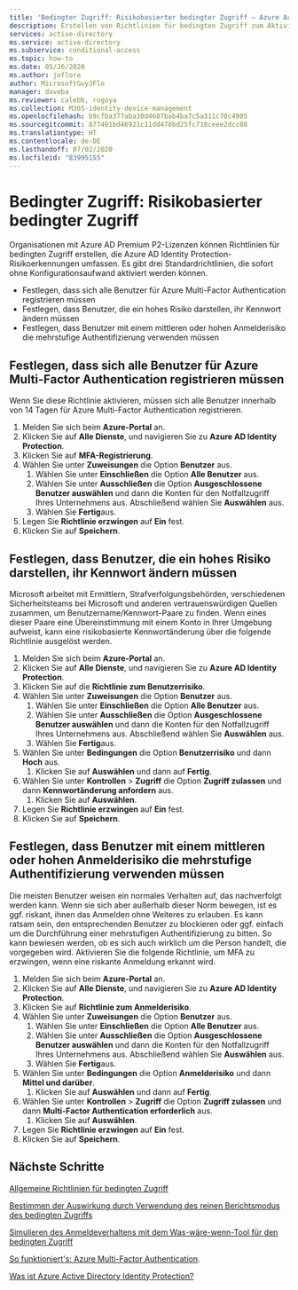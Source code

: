 ```yaml
---
title: 'Bedingter Zugriff: Risikobasierter bedingter Zugriff – Azure Active Directory'
description: Erstellen von Richtlinien für bedingten Zugriff zum Aktivieren von Identity Protection-Verbesserungen für Richtlinien
services: active-directory
ms.service: active-directory
ms.subservice: conditional-access
ms.topic: how-to
ms.date: 05/26/2020
ms.author: joflore
author: MicrosoftGuyJFlo
manager: daveba
ms.reviewer: calebb, rogoya
ms.collection: M365-identity-device-management
ms.openlocfilehash: b9cfba377aba30d4687bab4ba7c5a311c70c4905
ms.sourcegitcommit: 877491bd46921c11dd478bd25fc718ceee2dcc08
ms.translationtype: HT
ms.contentlocale: de-DE
ms.lasthandoff: 07/02/2020
ms.locfileid: "83995155"
---
```

# <a name="conditional-access-risk-based-conditional-access"></a>Bedingter Zugriff: Risikobasierter bedingter Zugriff

Organisationen mit Azure AD Premium P2-Lizenzen können Richtlinien für bedingten Zugriff erstellen, die Azure AD Identity Protection-Risikoerkennungen umfassen. Es gibt drei Standardrichtlinien, die sofort ohne Konfigurationsaufwand aktiviert werden können. 

* Festlegen, dass sich alle Benutzer für Azure Multi-Factor Authentication registrieren müssen
* Festlegen, dass Benutzer, die ein hohes Risiko darstellen, ihr Kennwort ändern müssen
* Festlegen, dass Benutzer mit einem mittleren oder hohen Anmelderisiko die mehrstufige Authentifizierung verwenden müssen

## <a name="require-all-users-to-register-for-azure-multi-factor-authentication"></a>Festlegen, dass sich alle Benutzer für Azure Multi-Factor Authentication registrieren müssen

Wenn Sie diese Richtlinie aktivieren, müssen sich alle Benutzer innerhalb von 14 Tagen für Azure Multi-Factor Authentication registrieren. 

1. Melden Sie sich beim **Azure-Portal** an.
1. Klicken Sie auf **Alle Dienste**, und navigieren Sie zu **Azure AD Identity Protection**.
1. Klicken Sie auf **MFA-Registrierung**.
1. Wählen Sie unter **Zuweisungen** die Option **Benutzer** aus.
   1. Wählen Sie unter **Einschließen** die Option **Alle Benutzer** aus.
   1. Wählen Sie unter **Ausschließen** die Option **Ausgeschlossene Benutzer auswählen** und dann die Konten für den Notfallzugriff Ihres Unternehmens aus. Abschließend wählen Sie **Auswählen** aus. 
   1. Wählen Sie **Fertig**aus.
1. Legen Sie **Richtlinie erzwingen** auf **Ein** fest.
1. Klicken Sie auf **Speichern**.

## <a name="require-a-password-change-high-risk-users"></a>Festlegen, dass Benutzer, die ein hohes Risiko darstellen, ihr Kennwort ändern müssen

Microsoft arbeitet mit Ermittlern, Strafverfolgungsbehörden, verschiedenen Sicherheitsteams bei Microsoft und anderen vertrauenswürdigen Quellen zusammen, um Benutzername/Kennwort-Paare zu finden. Wenn eines dieser Paare eine Übereinstimmung mit einem Konto in Ihrer Umgebung aufweist, kann eine risikobasierte Kennwortänderung über die folgende Richtlinie ausgelöst werden.

1. Melden Sie sich beim **Azure-Portal** an.
1. Klicken Sie auf **Alle Dienste**, und navigieren Sie zu **Azure AD Identity Protection**.
1. Klicken Sie auf die **Richtlinie zum Benutzerrisiko**.
1. Wählen Sie unter **Zuweisungen** die Option **Benutzer** aus.
   1. Wählen Sie unter **Einschließen** die Option **Alle Benutzer** aus.
   1. Wählen Sie unter **Ausschließen** die Option **Ausgeschlossene Benutzer auswählen** und dann die Konten für den Notfallzugriff Ihres Unternehmens aus. Abschließend wählen Sie **Auswählen** aus.
   1. Wählen Sie **Fertig**aus.
1. Wählen Sie unter **Bedingungen** die Option **Benutzerrisiko** und dann **Hoch** aus.
   1. Klicken Sie auf **Auswählen** und dann auf **Fertig**.
1. Wählen Sie unter **Kontrollen** > **Zugriff** die Option **Zugriff zulassen** und dann **Kennwortänderung anfordern** aus.
   1. Klicken Sie auf **Auswählen**.
1. Legen Sie **Richtlinie erzwingen** auf **Ein** fest.
1. Klicken Sie auf **Speichern**.

## <a name="require-mfa-medium-or-high-sign-in-risk-users"></a>Festlegen, dass Benutzer mit einem mittleren oder hohen Anmelderisiko die mehrstufige Authentifizierung verwenden müssen

Die meisten Benutzer weisen ein normales Verhalten auf, das nachverfolgt werden kann. Wenn sie sich aber außerhalb dieser Norm bewegen, ist es ggf. riskant, ihnen das Anmelden ohne Weiteres zu erlauben. Es kann ratsam sein, den entsprechenden Benutzer zu blockieren oder ggf. einfach um die Durchführung einer mehrstufigen Authentifizierung zu bitten. So kann bewiesen werden, ob es sich auch wirklich um die Person handelt, die vorgegeben wird. Aktivieren Sie die folgende Richtlinie, um MFA zu erzwingen, wenn eine riskante Anmeldung erkannt wird.

1. Melden Sie sich beim **Azure-Portal** an.
1. Klicken Sie auf **Alle Dienste**, und navigieren Sie zu **Azure AD Identity Protection**.
1. Klicken Sie auf **Richtlinie zum Anmelderisiko**.
1. Wählen Sie unter **Zuweisungen** die Option **Benutzer** aus.
   1. Wählen Sie unter **Einschließen** die Option **Alle Benutzer** aus.
   1. Wählen Sie unter **Ausschließen** die Option **Ausgeschlossene Benutzer auswählen** und dann die Konten für den Notfallzugriff Ihres Unternehmens aus. Abschließend wählen Sie **Auswählen** aus.
   1. Wählen Sie **Fertig**aus.
1. Wählen Sie unter **Bedingungen** die Option **Anmelderisiko** und dann **Mittel und darüber**.
   1. Klicken Sie auf **Auswählen** und dann auf **Fertig**.
1. Wählen Sie unter **Kontrollen** > **Zugriff** die Option **Zugriff zulassen** und dann **Multi-Factor Authentication erforderlich** aus.
   1. Klicken Sie auf **Auswählen**.
1. Legen Sie **Richtlinie erzwingen** auf **Ein** fest.
1. Klicken Sie auf **Speichern**.

## <a name="next-steps"></a>Nächste Schritte

[Allgemeine Richtlinien für bedingten Zugriff](concept-conditional-access-policy-common.md)

[Bestimmen der Auswirkung durch Verwendung des reinen Berichtsmodus des bedingten Zugriffs](howto-conditional-access-report-only.md)

[Simulieren des Anmeldeverhaltens mit dem Was-wäre-wenn-Tool für den bedingten Zugriff](troubleshoot-conditional-access-what-if.md)

[So funktioniert's: Azure Multi-Factor Authentication](../authentication/concept-mfa-howitworks.md).

[Was ist Azure Active Directory Identity Protection?](../identity-protection/overview.md)
